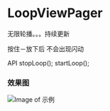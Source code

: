 # LoopViewPager

无限轮播。。。持续更新

按住－放下后 不会出现闪动

API
    stopLoop();
    startLoop();



### 效果图  
![Image of 示例](https://github.com/why168/LoopViewPager/blob/master/LoopViewPager/loop.gif?raw=true)





